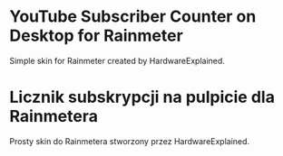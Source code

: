# YouTube Subscriber Counter on Desktop for Rainmeter
Simple skin for Rainmeter created by HardwareExplained.

# Licznik subskrypcji na pulpicie dla Rainmetera
Prosty skin do Rainmetera stworzony przez HardwareExplained.
